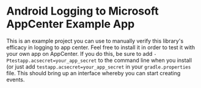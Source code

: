 # Android Logging to Microsoft AppCenter Example App

This is an example project you can use to manually verify this library's efficacy in logging to app center. Feel free to install it in order to test it with your own app on AppCenter. If you do this, be sure to add `-Ptestapp.acsecret=your_app_secret` to the command line when you install (or just add `testapp.acsecret=your_app_secret` in your `gradle.properties` file. This should bring up an interface whereby you can start creating events.
